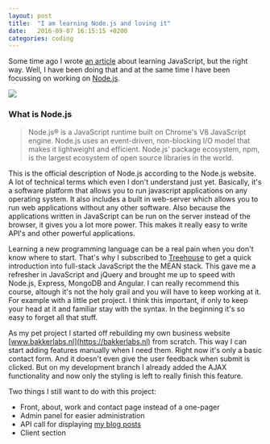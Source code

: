 ```yaml
---
layout: post
title:  "I am learning Node.js and loving it"
date:   2016-09-07 16:15:15 +0200
categories: coding
---
```


Some time ago I wrote [an article](https://bakkerlabs.nl/blog/learning-javascript/) about learning JavaScript, but the right way. Well, I have been doing that and at the same time I have been focussing on working on [Node.js](https://nodejs.org/). 

![](https://s3.amazonaws.com/codementor_content/nodejs_logo_green.jpg)

### What is Node.js

> Node.js® is a JavaScript runtime built on Chrome's V8 JavaScript engine. Node.js uses an event-driven, non-blocking I/O model that makes it lightweight and efficient. Node.js' package ecosystem, npm, is the largest ecosystem of open source libraries in the world.

This is the official description of Node.js according to the Node.js website. A lot of technical terms which even I don't understand just yet. Basically, it's a software platform that allows you to run javascript applications on any operating system. It also includes a built in web-server which allows you to run web applications without any other software. Also because the applications written in JavaScript can be run on the server instead of the browser, it gives you a lot more power. This makes it really easy to write API's and other powerful applications. 

Learning a new programming language can be a real pain when you don't know where to start. That's why I subscribed to [Treehouse](https://teamtreehouse.com/) to get a quick introduction into full-stack JavaScript the the MEAN stack. This gave me a refresher in JavaScript and jQuery and brought me up to speed with Node.js, Express, MongoDB and Angular. I can really recommend this course, altough it's not the holy grail and you will have to keep working at it. For example with a little pet project. I think this important, if only to keep your head at it and familiar stay with the syntax. In the beginning it's so easy to forget all that stuff.

As my pet project I started off rebuilding my own business website [www.bakkerlabs.nl](https://bakkerlabs.nl) from scratch. This way I can start adding features manually when I need them. Right now it's only a basic contact form. And it doesn't even give the user feedback when submit is clicked. But on my development branch I already added the AJAX functionality and now only the styling is left to really finish this feature. 

Two things I still want to do with this project: 

- Front, about, work and contact page instead of a one-pager
- Admin panel for easier administration
- API call for displaying [my blog posts](http://jaap.ninja)
- Client section
